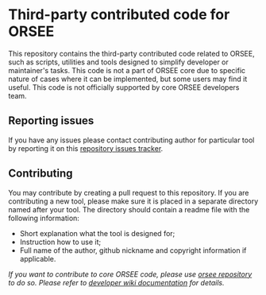 Third-party contributed code for ORSEE
======================

This repository contains the third-party contributed code related to ORSEE, such as scripts, utilities and tools designed to simplify developer or maintainer's tasks. This code is not a part of ORSEE core due to specific nature of cases where it can be implemented, but some users may find it useful. This code is not officially supported by core ORSEE developers team.

Reporting issues
------------

If you have any issues please contact contributing author for particular tool by reporting it on this [repository issues tracker](https://github.com/orsee/contrib/issues).

Contributing
------------

You may contribute by creating a pull request to this repository. If you are contributing a new tool, please make sure it is placed in a separate directory named after your tool. The directory should contain a readme file with the following information:
* Short explanation what the tool is designed for;
* Instruction how to use it;
* Full name of the author, github nickname and copyright information if applicable.

*If you want to contribute to core ORSEE code, please use [orsee repository](https://github.com/orsee/orsee) to do so. Please refer to [developer wiki documentation](https://github.com/orsee/orsee/wiki) for details.*
